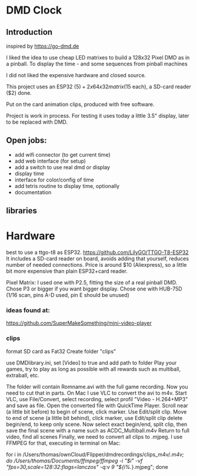 # DMD Clock

## Introduction
inspired by https://go-dmd.de

I liked the idea to use cheap LED matrixes to build a 128x32 Pixel DMD as in a pinball.
To display the time - and some sequences from pinball machines

I did not liked the expensive hardware and closed source.

This project uses an ESP32 ($5) + 2 x 64x32 matrix ($15 each), a SD-card reader ($2) done.

Put on the card animation clips, produced with free software.

Project is work in process.
For testing it uses today a little 3.5" display, later to be replaced with DMD.

## Open jobs:
- add wifi connector (to get current time)
- add web interface (for setup)
- add a switch to use real dmd or display
- display time
- interface for color/config of time
- add tetris routine to display time, optionally
- documentation

## libraries

# Hardware
best to use a ttgo-t8 as ESP32.
https://github.com/LilyGO/TTGO-T8-ESP32
It includes a SD-card reader on board, avoids adding that yourself, reduces number of needed connections.
Price is around $10 (Aliexpress), so a little bit more expensive than plain ESP32+card reader.

Pixel Matrix: I used one with P2.5, fitting the size of a real pinball DMD.
Chose P3 or bigger if you want bigger display.
Chose one with HUB-75D (1/16 scan, pins A-D used, pin E should be unused)

### ideas found at:
https://github.com/SuperMakeSomething/mini-video-player


### clips
format SD card as Fat32
Create folder "clips"

use DMDlibrary.ini, set [Video] to true and add path to folder
Play your games, try to play as long as possible with all rewards such as multiball, extraball, etc.

The folder will contain Romname.avi with the full game recording.
Now you need to cut that in parts.
On Mac I use VLC to convert the avi to m4v.
Start VLC, use File/Convert, select recording, select profil "Video - H.264+MP3" and save as file.
Open the converted file with QuickTime Player.
Scroll near (a little bit before) to begin of scene, click marker. 
Use Edit/split clip.
Move to end of scene (a little bit behind), click marker, use Edit/split clip
delete begin/end, to keep only scene.
Now select exact begin/end, split clip, then save the final scene with a name such as
ACDC_Multiball.m4v
Return to full video, find all scenes
Finally, we need to convert all clips to .mjpeg.
I use FFMPEG for that, executing in terminal on Mac:

for i in /Users/thomas/ownCloud/Flipper/dmdrecordings/clips_m4v/*.m4v; do /Users/thomas/Documents/ffmpeg/ffmpeg -i "$i" -vf "fps=30,scale=128:32:flags=lanczos" -q:v 9 "${i%.*}.mjpeg"; done

